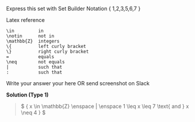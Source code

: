 Express this set with Set Builder Notation
{ 1,2,3,5,6,7 }



Latex reference
```
\in         in
\notin      not in
\mathbb{Z}  integers
\{          left curly bracket
\}          right curly bracket
=           equals
\neq        not equals
|           such that
:           such that
```


Write your answer your here OR send screenshot on Slack


**Solution (Type 1)**
> $ \{ x \in \mathbb{Z} \enspace | \enspace 1 \leq  x \leq 7 \text{ and } x \neq 4  \}  $